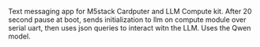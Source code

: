 Text messaging app for M5stack Cardputer and LLM Compute kit. After 20 second pause at boot, sends initialization to llm on compute module over serial uart, then uses json queries to interact witn the LLM. 
Uses the Qwen model. 
